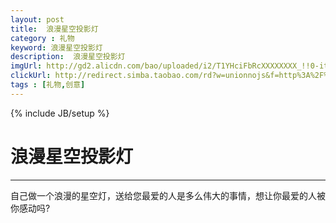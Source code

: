 ```yaml
---
layout: post
title:  浪漫星空投影灯
category : 礼物
keyword: 浪漫星空投影灯
description:  浪漫星空投影灯
imgUrl: http://gd2.alicdn.com/bao/uploaded/i2/T1YHciFbRcXXXXXXXX_!!0-item_pic.jpg_400x400.jpg_.webp
clickUrl: http://redirect.simba.taobao.com/rd?w=unionnojs&f=http%3A%2F%2Fai.taobao.com%2Fauction%2Fedetail.htm%3Fe%3DPr3ymMf8hvXpEWlLRNQ%252BesWXMaPivpMuYS9AVrmcovTlL1tPWpvWRP7gvmtLyoa3Dlg3nJM8sR9H8iEYtfYa%252Bogk8cIXmWs7vf2QqT6b6uhJAMKcdyVAidWkmprDaodj%26unid%3D34221849%26ptype%3D100010%26from%3Dbasic&k=5ccfdb950740ca16&c=un&b=alimm_0&p=mm_34221849_4518477_14818311
tags : [礼物,创意]
---
```

{% include JB/setup %}
# 浪漫星空投影灯
---

自己做一个浪漫的星空灯，送给您最爱的人是多么伟大的事情，想让你最爱的人被你感动吗?

<!--break-->

